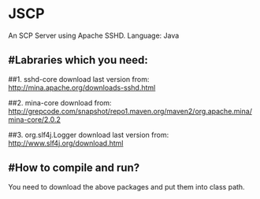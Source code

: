 JSCP
====

An SCP Server using Apache SSHD.
Language: Java

#Labraries which you need:
--------------------------
##1. sshd-core
    download last version from:
        http://mina.apache.org/downloads-sshd.html
        
##2. mina-core
    download from:
        http://grepcode.com/snapshot/repo1.maven.org/maven2/org.apache.mina/mina-core/2.0.2

##3. org.slf4j.Logger
    download last version from:
        http://www.slf4j.org/download.html


#How to compile and run?
------------------------
You need to download the above packages and put them into class path.
